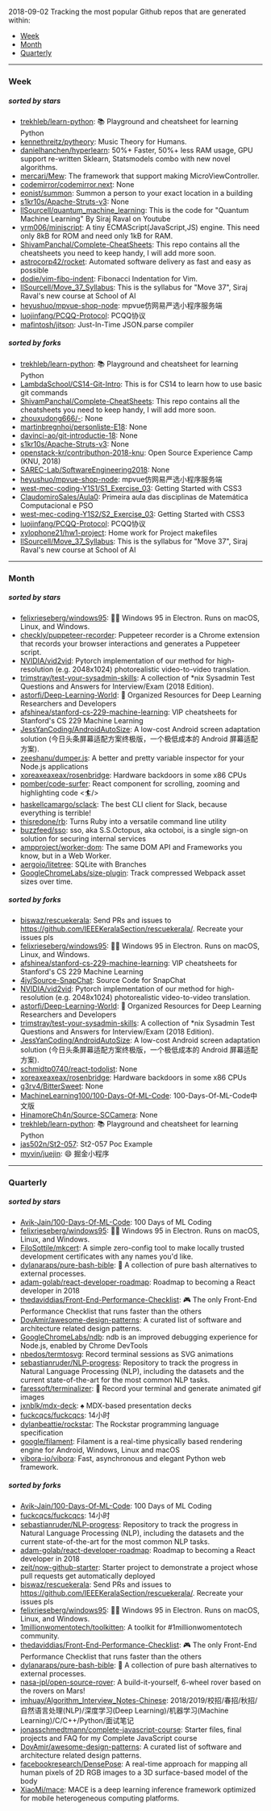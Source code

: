 2018-09-02
Tracking the most popular Github repos that are generated within: 
* [Week](https://github.com/polebug/github_trending_spider/blob/master/2018-09-02.md#week)
* [Month](https://github.com/polebug/github_trending_spider/blob/master/2018-09-02.md#month)
* [Quarterly](https://github.com/polebug/github_trending_spider/blob/master/2018-09-02.md#quarterly)
--- 
### Week 
##### sorted by stars 
* [trekhleb/learn-python](https://github.com/trekhleb/learn-python): 📚 Playground and cheatsheet for learning Python
* [kennethreitz/pytheory](https://github.com/kennethreitz/pytheory): Music Theory for Humans.
* [danielhanchen/hyperlearn](https://github.com/danielhanchen/hyperlearn): 50%+ Faster, 50%+ less RAM usage, GPU support re-written Sklearn, Statsmodels combo with new novel algorithms.
* [mercari/Mew](https://github.com/mercari/Mew): The framework that support making MicroViewController.
* [codemirror/codemirror.next](https://github.com/codemirror/codemirror.next): None
* [eonist/summon](https://github.com/eonist/summon): Summon a person to your exact location in a building
* [s1kr10s/Apache-Struts-v3](https://github.com/s1kr10s/Apache-Struts-v3): None
* [llSourcell/quantum_machine_learning](https://github.com/llSourcell/quantum_machine_learning): This is the code for "Quantum Machine Learning" By Siraj Raval on Youtube
* [yrm006/miniscript](https://github.com/yrm006/miniscript): A tiny ECMAScript(JavaScript,JS) engine. This need only 8kB for ROM and need only 1kB for RAM.
* [ShivamPanchal/Complete-CheatSheets](https://github.com/ShivamPanchal/Complete-CheatSheets): This repo contains all the cheatsheets you need to keep handy, I will add more soon.
* [astrocorp42/rocket](https://github.com/astrocorp42/rocket): Automated software delivery as fast and easy as possible
* [dodie/vim-fibo-indent](https://github.com/dodie/vim-fibo-indent): Fibonacci Indentation for Vim.
* [llSourcell/Move_37_Syllabus](https://github.com/llSourcell/Move_37_Syllabus): This is the syllabus for "Move 37", Siraj Raval's new course at School of AI
* [heyushuo/mpvue-shop-node](https://github.com/heyushuo/mpvue-shop-node): mpvue仿网易严选小程序服务端
* [luojinfang/PCQQ-Protocol](https://github.com/luojinfang/PCQQ-Protocol): PCQQ协议
* [mafintosh/jitson](https://github.com/mafintosh/jitson): Just-In-Time JSON.parse compiler
##### sorted by forks 
* [trekhleb/learn-python](https://github.com/trekhleb/learn-python): 📚 Playground and cheatsheet for learning Python
* [LambdaSchool/CS14-Git-Intro](https://github.com/LambdaSchool/CS14-Git-Intro): This is for CS14 to learn how to use basic git commands
* [ShivamPanchal/Complete-CheatSheets](https://github.com/ShivamPanchal/Complete-CheatSheets): This repo contains all the cheatsheets you need to keep handy, I will add more soon.
* [zhouxudong666/-](https://github.com/zhouxudong666/-): None
* [martinbregnhoi/personliste-E18](https://github.com/martinbregnhoi/personliste-E18): None
* [davinci-ao/git-introductie-18](https://github.com/davinci-ao/git-introductie-18): None
* [s1kr10s/Apache-Struts-v3](https://github.com/s1kr10s/Apache-Struts-v3): None
* [openstack-kr/contributhon-2018-knu](https://github.com/openstack-kr/contributhon-2018-knu): Open Source Experience Camp (KNU, 2018)
* [SAREC-Lab/SoftwareEngineering2018](https://github.com/SAREC-Lab/SoftwareEngineering2018): None
* [heyushuo/mpvue-shop-node](https://github.com/heyushuo/mpvue-shop-node): mpvue仿网易严选小程序服务端
* [west-mec-coding-Y1S1/S1_Exercise_03](https://github.com/west-mec-coding-Y1S1/S1_Exercise_03): Getting Started with CSS3
* [ClaudomiroSales/Aula0](https://github.com/ClaudomiroSales/Aula0): Primeira aula das disciplinas de Matemática Computacional e PSO
* [west-mec-coding-Y1S2/S2_Exercise_03](https://github.com/west-mec-coding-Y1S2/S2_Exercise_03): Getting Started with CSS3
* [luojinfang/PCQQ-Protocol](https://github.com/luojinfang/PCQQ-Protocol): PCQQ协议
* [xylophone21/hw1-project](https://github.com/xylophone21/hw1-project): Home work for Project makefiles
* [llSourcell/Move_37_Syllabus](https://github.com/llSourcell/Move_37_Syllabus): This is the syllabus for "Move 37", Siraj Raval's new course at School of AI
--- 
### Month 
##### sorted by stars 
* [felixrieseberg/windows95](https://github.com/felixrieseberg/windows95): 💩🚀 Windows 95 in Electron. Runs on macOS, Linux, and Windows.
* [checkly/puppeteer-recorder](https://github.com/checkly/puppeteer-recorder): Puppeteer recorder is a Chrome extension that records your browser interactions and generates a  Puppeteer script.
* [NVIDIA/vid2vid](https://github.com/NVIDIA/vid2vid): Pytorch implementation of our method for high-resolution (e.g. 2048x1024) photorealistic video-to-video translation.
* [trimstray/test-your-sysadmin-skills](https://github.com/trimstray/test-your-sysadmin-skills): A collection of *nix Sysadmin Test Questions and Answers for Interview/Exam (2018 Edition).
* [astorfi/Deep-Learning-World](https://github.com/astorfi/Deep-Learning-World): :satellite: Organized Resources for Deep Learning Researchers and Developers
* [afshinea/stanford-cs-229-machine-learning](https://github.com/afshinea/stanford-cs-229-machine-learning): VIP cheatsheets for Stanford's CS 229 Machine Learning
* [JessYanCoding/AndroidAutoSize](https://github.com/JessYanCoding/AndroidAutoSize): A low-cost Android screen adaptation solution (今日头条屏幕适配方案终极版，一个极低成本的 Android 屏幕适配方案).
* [zeeshanu/dumper.js](https://github.com/zeeshanu/dumper.js): A better and pretty variable inspector for your Node.js applications
* [xoreaxeaxeax/rosenbridge](https://github.com/xoreaxeaxeax/rosenbridge): Hardware backdoors in some x86 CPUs
* [pomber/code-surfer](https://github.com/pomber/code-surfer): React component for scrolling, zooming and highlighting code <🏄/>
* [haskellcamargo/sclack](https://github.com/haskellcamargo/sclack): The best CLI client for Slack, because everything is terrible!
* [thisredone/rb](https://github.com/thisredone/rb): Turns Ruby into a versatile command line utility
* [buzzfeed/sso](https://github.com/buzzfeed/sso): sso, aka S.S.Octopus, aka octoboi, is a single sign-on solution for securing internal services
* [ampproject/worker-dom](https://github.com/ampproject/worker-dom): The same DOM API and Frameworks you know, but in a Web Worker.
* [aergoio/litetree](https://github.com/aergoio/litetree): SQLite with Branches
* [GoogleChromeLabs/size-plugin](https://github.com/GoogleChromeLabs/size-plugin): Track compressed Webpack asset sizes over time.
##### sorted by forks 
* [biswaz/rescuekerala](https://github.com/biswaz/rescuekerala): Send PRs and issues to https://github.com/IEEEKeralaSection/rescuekerala/. Recreate your issues pls
* [felixrieseberg/windows95](https://github.com/felixrieseberg/windows95): 💩🚀 Windows 95 in Electron. Runs on macOS, Linux, and Windows.
* [afshinea/stanford-cs-229-machine-learning](https://github.com/afshinea/stanford-cs-229-machine-learning): VIP cheatsheets for Stanford's CS 229 Machine Learning
* [4jy/Source-SnapChat](https://github.com/4jy/Source-SnapChat): Source Code for SnapChat
* [NVIDIA/vid2vid](https://github.com/NVIDIA/vid2vid): Pytorch implementation of our method for high-resolution (e.g. 2048x1024) photorealistic video-to-video translation.
* [astorfi/Deep-Learning-World](https://github.com/astorfi/Deep-Learning-World): :satellite: Organized Resources for Deep Learning Researchers and Developers
* [trimstray/test-your-sysadmin-skills](https://github.com/trimstray/test-your-sysadmin-skills): A collection of *nix Sysadmin Test Questions and Answers for Interview/Exam (2018 Edition).
* [JessYanCoding/AndroidAutoSize](https://github.com/JessYanCoding/AndroidAutoSize): A low-cost Android screen adaptation solution (今日头条屏幕适配方案终极版，一个极低成本的 Android 屏幕适配方案).
* [schmidtp0740/react-todolist](https://github.com/schmidtp0740/react-todolist): None
* [xoreaxeaxeax/rosenbridge](https://github.com/xoreaxeaxeax/rosenbridge): Hardware backdoors in some x86 CPUs
* [g3rv4/BitterSweet](https://github.com/g3rv4/BitterSweet): None
* [MachineLearning100/100-Days-Of-ML-Code](https://github.com/MachineLearning100/100-Days-Of-ML-Code): 100-Days-Of-ML-Code中文版
* [HinamoreCh4n/Source-SCCamera](https://github.com/HinamoreCh4n/Source-SCCamera): None
* [trekhleb/learn-python](https://github.com/trekhleb/learn-python): 📚 Playground and cheatsheet for learning Python
* [jas502n/St2-057](https://github.com/jas502n/St2-057): St2-057 Poc Example
* [myvin/juejin](https://github.com/myvin/juejin): :smile: 掘金小程序
--- 
### Quarterly 
##### sorted by stars 
* [Avik-Jain/100-Days-Of-ML-Code](https://github.com/Avik-Jain/100-Days-Of-ML-Code): 100 Days of ML Coding
* [felixrieseberg/windows95](https://github.com/felixrieseberg/windows95): 💩🚀 Windows 95 in Electron. Runs on macOS, Linux, and Windows.
* [FiloSottile/mkcert](https://github.com/FiloSottile/mkcert): A simple zero-config tool to make locally trusted development certificates with any names you'd like.
* [dylanaraps/pure-bash-bible](https://github.com/dylanaraps/pure-bash-bible): 📖 A collection of pure bash alternatives to external processes.
* [adam-golab/react-developer-roadmap](https://github.com/adam-golab/react-developer-roadmap): Roadmap to becoming a React developer in 2018
* [thedaviddias/Front-End-Performance-Checklist](https://github.com/thedaviddias/Front-End-Performance-Checklist): 🎮 The only Front-End Performance Checklist that runs faster than the others
* [DovAmir/awesome-design-patterns](https://github.com/DovAmir/awesome-design-patterns): A curated list of software and architecture related design patterns.
* [GoogleChromeLabs/ndb](https://github.com/GoogleChromeLabs/ndb): ndb is an improved debugging experience for Node.js, enabled by Chrome DevTools
* [nbedos/termtosvg](https://github.com/nbedos/termtosvg): Record terminal sessions as SVG animations
* [sebastianruder/NLP-progress](https://github.com/sebastianruder/NLP-progress): Repository to track the progress in Natural Language Processing (NLP), including the datasets and the current state-of-the-art for the most common NLP tasks.
* [faressoft/terminalizer](https://github.com/faressoft/terminalizer): 🦄 Record your terminal and generate animated gif images
* [jxnblk/mdx-deck](https://github.com/jxnblk/mdx-deck): :spades: MDX-based presentation decks
* [fuckcqcs/fuckcqcs](https://github.com/fuckcqcs/fuckcqcs): 14小时
* [dylanbeattie/rockstar](https://github.com/dylanbeattie/rockstar): The Rockstar programming language specification
* [google/filament](https://github.com/google/filament): Filament is a real-time physically based rendering engine for Android, Windows, Linux and macOS
* [vibora-io/vibora](https://github.com/vibora-io/vibora): Fast, asynchronous and elegant Python web framework.
##### sorted by forks 
* [Avik-Jain/100-Days-Of-ML-Code](https://github.com/Avik-Jain/100-Days-Of-ML-Code): 100 Days of ML Coding
* [fuckcqcs/fuckcqcs](https://github.com/fuckcqcs/fuckcqcs): 14小时
* [sebastianruder/NLP-progress](https://github.com/sebastianruder/NLP-progress): Repository to track the progress in Natural Language Processing (NLP), including the datasets and the current state-of-the-art for the most common NLP tasks.
* [adam-golab/react-developer-roadmap](https://github.com/adam-golab/react-developer-roadmap): Roadmap to becoming a React developer in 2018
* [zeit/now-github-starter](https://github.com/zeit/now-github-starter): Starter project to demonstrate a project whose pull requests get automatically deployed
* [biswaz/rescuekerala](https://github.com/biswaz/rescuekerala): Send PRs and issues to https://github.com/IEEEKeralaSection/rescuekerala/. Recreate your issues pls
* [felixrieseberg/windows95](https://github.com/felixrieseberg/windows95): 💩🚀 Windows 95 in Electron. Runs on macOS, Linux, and Windows.
* [1millionwomentotech/toolkitten](https://github.com/1millionwomentotech/toolkitten): A toolkit for #1millionwomentotech community.
* [thedaviddias/Front-End-Performance-Checklist](https://github.com/thedaviddias/Front-End-Performance-Checklist): 🎮 The only Front-End Performance Checklist that runs faster than the others
* [dylanaraps/pure-bash-bible](https://github.com/dylanaraps/pure-bash-bible): 📖 A collection of pure bash alternatives to external processes.
* [nasa-jpl/open-source-rover](https://github.com/nasa-jpl/open-source-rover): A build-it-yourself, 6-wheel rover based on the rovers on Mars!
* [imhuay/Algorithm_Interview_Notes-Chinese](https://github.com/imhuay/Algorithm_Interview_Notes-Chinese): 2018/2019/校招/春招/秋招/自然语言处理(NLP)/深度学习(Deep Learning)/机器学习(Machine Learning)/C/C++/Python/面试笔记
* [jonasschmedtmann/complete-javascript-course](https://github.com/jonasschmedtmann/complete-javascript-course): Starter files, final projects and FAQ for my Complete JavaScript course
* [DovAmir/awesome-design-patterns](https://github.com/DovAmir/awesome-design-patterns): A curated list of software and architecture related design patterns.
* [facebookresearch/DensePose](https://github.com/facebookresearch/DensePose): A real-time approach for mapping all human pixels of 2D RGB images to a 3D surface-based model of the body
* [XiaoMi/mace](https://github.com/XiaoMi/mace): MACE is a deep learning inference framework optimized for mobile heterogeneous computing platforms.
